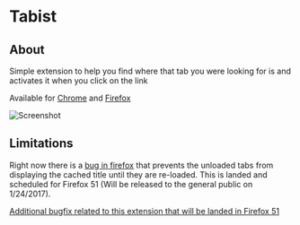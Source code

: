 # Tabist

## About

Simple extension to help you find where that tab you were looking for is and activates it when you click on the link

Available for [Chrome](https://chrome.google.com/webstore/detail/tabist/hdjegjggiogfkaldbfphfdkpggjemaha) and [Firefox](https://addons.mozilla.org/en-US/firefox/addon/tabist/)

![Screenshot](screenshot.png)

## Limitations

Right now there is a [bug in firefox](https://bugzilla.mozilla.org/show_bug.cgi?id=1289213) that prevents the unloaded tabs from displaying the cached title until they are re-loaded. This is landed and scheduled for Firefox 51 (Will be released to the general public on 1/24/2017).

[Additional bugfix related to this extension that will be landed in Firefox 51](https://bugzilla.mozilla.org/show_bug.cgi?id=1291830)
